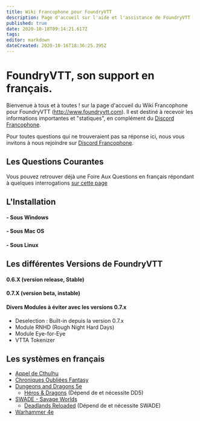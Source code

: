 ```yaml
---
title: Wiki Francophone pour FoundryVTT
description: Page d'accueil sur l'aide et l'assistance de FoundryVTT
published: true
date: 2020-10-18T09:14:21.617Z
tags: 
editor: markdown
dateCreated: 2020-10-16T18:36:25.395Z
---
```


# FoundryVTT, son support en français.
Bienvenue à tous et à toutes ! sur la page d'accueil du Wiki Francophone pour FoundryVTT (http://www.foundryvtt.com). 
Il est destiné à recevoir les informations importantes et "statiques", en complément du [Discord Francophone](https://discord.gg/pPSDNJk).

Pour toutes questions qui ne trouveraient pas sa réponse ici, nous vous invitons à nous rejoindre sur [Discord Francophone](https://discord.gg/pPSDNJk). 

## Les Questions Courantes

Vous pouvez retrouver déjà une Foire Aux Questions en français répondant à quelques interrogations [sur cette page](http://www.lahiette.com/leratierbretonnien/faq-fr-de-foundryvtt/) 

## L'Installation
#### - Sous Windows
#### - Sous Mac OS
#### - Sous Linux

## Les différentes Versions de FoundryVTT
#### 0.6.X (version release, Stable)
#### 0.7.X (version beta, instable)


#### Divers Modules à éviter avec les versions 0.7.x
- Deselection : Built-in depuis la version 0.7.x
- Module RNHD (Rough Night Hard Days)
- Module Eye-for-Eye
- VTTA Tokenizer


## Les systèmes en français 
- [Appel de Cthulhu](/fr/systemes/fr-adc)
- [Chroniques Oubliées Fantasy](/fr/fr-chrooubliees)
- [Dungeons and Dragons 5e](/fr/fr-dd5)
    - [Héros & Dragons](/fr/fr-hnd) (Dépend de et nécessite DD5)
- [SWADE - Savage Worlds](/fr/fr-swade)
    - [Deadlands Reloaded](/fr/systemes/fr-deadlands) (Dépend de et nécessite SWADE)
- [Warhammer 4e](/fr/systemes/fr-wfrp4e)
